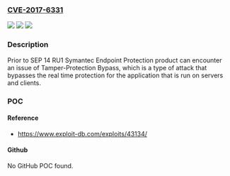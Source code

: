 ### [CVE-2017-6331](https://cve.mitre.org/cgi-bin/cvename.cgi?name=CVE-2017-6331)
![](https://img.shields.io/static/v1?label=Product&message=Symantec%20Endpoint%20Protection&color=blue)
![](https://img.shields.io/static/v1?label=Version&message=n%2Fa&color=blue)
![](https://img.shields.io/static/v1?label=Vulnerability&message=Tamper-protection%20bypass&color=brighgreen)

### Description

Prior to SEP 14 RU1 Symantec Endpoint Protection product can encounter an issue of Tamper-Protection Bypass, which is a type of attack that bypasses the real time protection for the application that is run on servers and clients.

### POC

#### Reference
- https://www.exploit-db.com/exploits/43134/

#### Github
No GitHub POC found.

